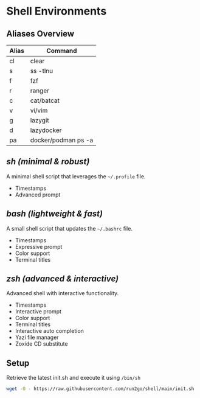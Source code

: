 # Shell Environments

## Aliases Overview
| Alias | Command |
| --- | --- |
| cl | clear |
| s | ss -tlnu |
| f | fzf |
| r | ranger |
| c | cat/batcat |
| v | vi/vim |
| g | lazygit |
| d | lazydocker |
| pa | docker/podman ps -a |

## _sh (minimal & robust)_
A minimal shell script that leverages the `~/.profile` file.<br>
- Timestamps
- Advanced prompt

## _bash (lightweight & fast)_
A small shell script that updates the `~/.bashrc` file.<br>
- Timestamps
- Expressive prompt
- Color support
- Terminal titles

## _zsh (advanced & interactive)_
Advanced shell with interactive functionality.<br>
- Timestamps
- Interactive prompt
- Color support
- Terminal titles
- Interactive auto completion
- Yazi file manager
- Zoxide CD substitute

## Setup
Retrieve the latest init.sh and execute it using `/bin/sh`
```sh
wget -O - https://raw.githubusercontent.com/run2go/shell/main/init.sh | sh
```
